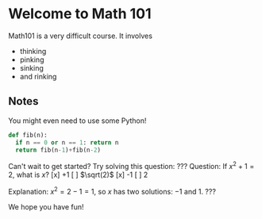 # Welcome to Math 101
Math101 is a very difficult course. It involves
- thinking
- pinking
- sinking
- and rinking

## Notes
You might even need to use some Python!
```python
def fib(n):
  if n == 0 or n == 1: return n
  return fib(n-1)+fib(n-2)
```
Can't wait to get started? Try solving this question:
???
Question: If $x^2+1=2$, what is $x$?
[x] +1
[ ] $\sqrt(2)$
[x] -1
[ ] 2

Explanation:
$x^2=2-1=1$, so $x$ has two solutions: $-1$ and $1$.
???

We hope you have fun!

